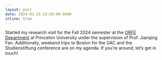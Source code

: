 ```yaml
---
layout: post
date: 2024-03-25 15:59:00-0400
inline: true
---
```

Started my research visit for the Fall 2024 semester at the [ORFE Department](https://orfe.princeton.edu/) at Princeton University under the supervision of Prof. Jianqing Fan. Additionally, weekend trips to Boston for the GAC and the Studienstiftung conference are on my agenda. If you’re around, let’s get in touch!


